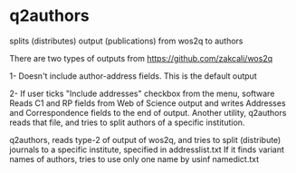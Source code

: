 # q2authors
splits (distributes) output (publications) from wos2q to authors

There are two types of outputs from https://github.com/zakcali/wos2q

1- Doesn't include author-address fields. This is the default output

2- If user ticks "Include addresses" checkbox from the menu, software Reads C1 and RP fields from Web of Science output and writes Addresses and Correspondence fields to the end of output. Another utility, q2authors reads that file, and tries to split authors of a specific institution.

q2authors, reads type-2 of output of wos2q, and tries to split (distribute) journals to a specific institute, specified in addresslist.txt
If it finds variant names of authors, tries to use only one name by usinf namedict.txt
